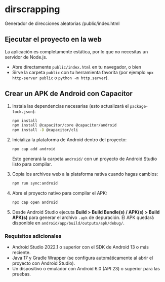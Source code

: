 # dirscrapping
Generador de direcciones aleatorias
/public/index.html

## Ejecutar el proyecto en la web

La aplicación es completamente estática, por lo que no necesitas un servidor de Node.js.

- Abre directamente `public/index.html` en tu navegador, o bien
- Sirve la carpeta `public` con tu herramienta favorita (por ejemplo `npx http-server public` o `python -m http.server`).

## Crear un APK de Android con Capacitor

1. Instala las dependencias necesarias (esto actualizará el `package-lock.json`):

   ```bash
   npm install
   npm install @capacitor/core @capacitor/android
   npm install -D @capacitor/cli
   ```

2. Inicializa la plataforma de Android dentro del proyecto:

   ```bash
   npx cap add android
   ```

   Esto generará la carpeta `android/` con un proyecto de Android Studio listo para compilar.

3. Copia los archivos web a la plataforma nativa cuando hagas cambios:

   ```bash
   npm run sync:android
   ```

4. Abre el proyecto nativo para compilar el APK:

   ```bash
   npx cap open android
   ```

5. Desde Android Studio ejecuta **Build > Build Bundle(s) / APK(s) > Build APK(s)** para generar el archivo `.apk` de depuración. El APK quedará disponible en `android/app/build/outputs/apk/debug/`.

### Requisitos adicionales

- Android Studio 2022.1 o superior con el SDK de Android 13 o más reciente.
- Java 17 y Gradle Wrapper (se configura automáticamente al abrir el proyecto con Android Studio).
- Un dispositivo o emulador con Android 6.0 (API 23) o superior para las pruebas.
